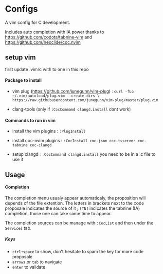 # Configs

A vim config for C development.

Includes auto completion with IA power thanks to https://github.com/codota/tabnine-vim and https://github.com/neoclide/coc.nvim


## setup vim 

first update .vimrc with to one in this repo

#### Package to install

* vim plug (https://github.com/junegunn/vim-plug) : ```curl -fLo ~/.vim/autoload/plug.vim --create-dirs \
    https://raw.githubusercontent.com/junegunn/vim-plug/master/plug.vim ```

* clang-tools (only if ```:CocCommand clangd.install``` dont work)


#### Commands to run in vim

* install the vim plugins : ```:PlugInstall```

* install coc-nvim plugins : ```:CocInstall coc-json coc-tsserver coc-tabnine coc-clangd```

* setup clangd : ```:CocCommand clangd.install``` you need to be in a .c file to use it

## Usage

#### Completion

The completion menu usualy appear automaticaly, the proposition will depends of the file extention. 
The letters in brackets next to the code proposale indicates the source of it ; 
```[TN]``` indicates the tabnine (IA) completion, those one can take some time to appear.

The completion sources can be manage with ```:CocList``` and then under the ```Services``` tab. 

##### Keys

* ```ctrl+space``` to show, don't hesitate to spam the key for more code proposale
* ```arrows``` or ```tab``` to navigate
* ```enter``` to validate 
  



